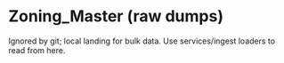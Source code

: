 # Zoning_Master (raw dumps)
Ignored by git; local landing for bulk data.
Use services/ingest loaders to read from here.